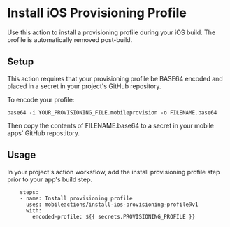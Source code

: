 # Install iOS Provisioning Profile

Use this action to install a provisioning profile during your iOS build. The profile is automatically removed post-build.

## Setup

This action requires that your provisioning profile be BASE64 encoded and placed in a secret in your project's GitHub repository.

To encode your profile:

```
base64 -i YOUR_PROVISIONING_FILE.mobileprovision -o FILENAME.base64
```

Then copy the contents of FILENAME.base64 to a secret in your mobile apps' GitHub repostitory. 

## Usage

In your project's action worksflow, add the install provisioning profile step prior to your app's build step.

```
    steps:
    - name: Install provisioning profile
      uses: mobileactions/install-ios-provisioning-profile@v1
      with:
        encoded-profile: ${{ secrets.PROVISIONING_PROFILE }}
```

